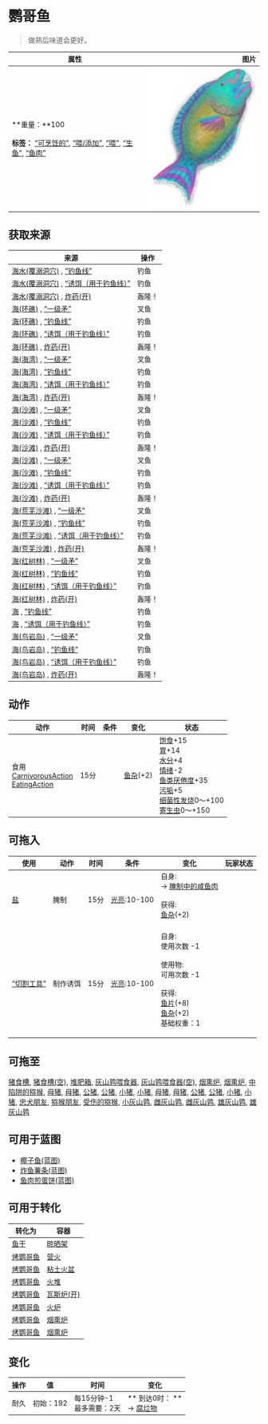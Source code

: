# 鹦哥鱼  
> 做熟后味道会更好。  
  
  属性  |   图片   
 ----  |  ----:   
 **重量：**100<br><br>**标签：**	[“可烹饪的”](tag_Cookable.md), [“喂/添加”](tag_Feed.md), [“喂”](tag_Meat.md), [“生鱼”](tag_RawFish.md), [“鱼肉”](tag_Fish.md)  |  ![](Sprite/ParrotFish.png)   
  
## 获取来源  
来源  |  操作  
----  |  ----  
[海水(覆溺洞穴)](Sea_Cave.md) , [“钓鱼线”](tag_FishingLine.md)  |  钓鱼  
[海水(覆溺洞穴)](Sea_Cave.md) , [“诱饵（用于钓鱼线）”](tag_FishingLineBait.md)  |  钓鱼  
[海水(覆溺洞穴)](Sea_Cave.md) , [炸药(开)](DynamiteOn.md)  |  轰隆！  
[海(环礁)](Sea_Atoll.md) , [“一级矛”](tag_Spear.md)  |  叉鱼  
[海(环礁)](Sea_Atoll.md) , [“钓鱼线”](tag_FishingLine.md)  |  钓鱼  
[海(环礁)](Sea_Atoll.md) , [“诱饵（用于钓鱼线）”](tag_FishingLineBait.md)  |  钓鱼  
[海(环礁)](Sea_Atoll.md) , [炸药(开)](DynamiteOn.md)  |  轰隆！  
[海(海湾)](Sea_Bay.md) , [“一级矛”](tag_Spear.md)  |  叉鱼  
[海(海湾)](Sea_Bay.md) , [“钓鱼线”](tag_FishingLine.md)  |  钓鱼  
[海(海湾)](Sea_Bay.md) , [“诱饵（用于钓鱼线）”](tag_FishingLineBait.md)  |  钓鱼  
[海(海湾)](Sea_Bay.md) , [炸药(开)](DynamiteOn.md)  |  轰隆！  
[海(沙滩)](Sea_Beach.md) , [“一级矛”](tag_Spear.md)  |  叉鱼  
[海(沙滩)](Sea_Beach.md) , [“钓鱼线”](tag_FishingLine.md)  |  钓鱼  
[海(沙滩)](Sea_Beach.md) , [“诱饵（用于钓鱼线）”](tag_FishingLineBait.md)  |  钓鱼  
[海(沙滩)](Sea_Beach.md) , [炸药(开)](DynamiteOn.md)  |  轰隆！  
[海(沙滩)](Sea_Cove.md) , [“一级矛”](tag_Spear.md)  |  叉鱼  
[海(沙滩)](Sea_Cove.md) , [“钓鱼线”](tag_FishingLine.md)  |  钓鱼  
[海(沙滩)](Sea_Cove.md) , [“诱饵（用于钓鱼线）”](tag_FishingLineBait.md)  |  钓鱼  
[海(沙滩)](Sea_Cove.md) , [炸药(开)](DynamiteOn.md)  |  轰隆！  
[海(荒芜沙滩)](Sea_DesolateBeach.md) , [“一级矛”](tag_Spear.md)  |  叉鱼  
[海(荒芜沙滩)](Sea_DesolateBeach.md) , [“钓鱼线”](tag_FishingLine.md)  |  钓鱼  
[海(荒芜沙滩)](Sea_DesolateBeach.md) , [“诱饵（用于钓鱼线）”](tag_FishingLineBait.md)  |  钓鱼  
[海(荒芜沙滩)](Sea_DesolateBeach.md) , [炸药(开)](DynamiteOn.md)  |  轰隆！  
[海(红树林)](Sea_Mangroves.md) , [“一级矛”](tag_Spear.md)  |  叉鱼  
[海(红树林)](Sea_Mangroves.md) , [“钓鱼线”](tag_FishingLine.md)  |  钓鱼  
[海(红树林)](Sea_Mangroves.md) , [“诱饵（用于钓鱼线）”](tag_FishingLineBait.md)  |  钓鱼  
[海(红树林)](Sea_Mangroves.md) , [炸药(开)](DynamiteOn.md)  |  轰隆！  
[海](Sea_Raft.md) , [“钓鱼线”](tag_FishingLine.md)  |  钓鱼  
[海](Sea_Raft.md) , [“诱饵（用于钓鱼线）”](tag_FishingLineBait.md)  |  钓鱼  
[海(鸟岩岛)](Sea_Rocks.md) , [“一级矛”](tag_Spear.md)  |  叉鱼  
[海(鸟岩岛)](Sea_Rocks.md) , [“钓鱼线”](tag_FishingLine.md)  |  钓鱼  
[海(鸟岩岛)](Sea_Rocks.md) , [“诱饵（用于钓鱼线）”](tag_FishingLineBait.md)  |  钓鱼  
[海(鸟岩岛)](Sea_Rocks.md) , [炸药(开)](DynamiteOn.md)  |  轰隆！  
## 动作  
动作  |  时间  |  条件  |  变化  |  状态  
----  |  ----  |  ----  |  ----  |  ----  
食用<br>[CarnivorousAction](CarnivorousAction.md)<br>[EatingAction](EatingAction.md)  |  15分  |    |  [鱼杂](FishScraps.md)(+2)<br>  |  [饱食](Satiation.md)+15<br>[胃](Stomach.md)+14<br>[水分](Hydration.md)+4<br>[情绪](Morale.md)-2<br>[鱼类<nobr>厌倦度</nobr>](SaturationFish.md)+35<br>[污垢](Filth.md)+5<br>[细菌性发烧](BacteriaFever.md)0～+100<br>[寄生虫](Parasites.md)0～+150  
## 可拖入  
使用  |  动作  |  时间  |  条件  |  变化  |  玩家状态  
----  |  ----  |  ----  |  ----  |  ----  |  ----  
[盐](Salt.md)  |  腌制  |  15分  |  [光亮](Light.md):10-100  |  自身:<br>→ [腌制中的咸鱼肉](FishSaltedDrying.md)<br><br>获得:<br>[鱼杂](FishScraps.md)(+2)<br><br>  |    
[“切割工具”](tag_Cutter.md)  |  制作诱饵  |  15分  |  [光亮](Light.md):10-100  |  自身:<br>使用次数  -1<br><br>使用物:<br>可用次数  -1<br><br>获得:<br>[鱼片](FishSlices.md)(+8)<br>[鱼杂](FishScraps.md)(+2)<br>基础权重：1<br><br>  |    
## 可拖至  
[猪食槽](BoarFeeder.md), [猪食槽(空)](BoarFeederEmpty.md), [堆肥箱](CompostBin.md), [灰山鹑喂食器](PartridgeFeeder.md), [灰山鹑喂食器(空)](PartridgeFeederEmpty.md), [烟熏炉](Smoker.md), [烟熏炉](SmokerPlastic.md), [中陷阱的猕猴](CageTrapMacaque.md), [母猪](BoarEnclosureFemale.md), [母猪](BoarEnclosureFemale.md), [公猪](BoarEnclosureMale.md), [公猪](BoarEnclosureMale.md), [小猪](BoarEnclosurePiglet.md), [小猪](BoarEnclosurePiglet.md), [母猪](BoarTiedFemale.md), [母猪](BoarTiedFemale.md), [公猪](BoarTiedMale.md), [公猪](BoarTiedMale.md), [小猪](BoarTiedPiglet.md), [小猪](BoarTiedPiglet.md), [忠犬朋友](DogFriend.md), [猕猴朋友](MacaqueFriend.md), [受伤的猕猴](MacaqueWounded.md), [小灰山鹑](PartridgeChick.md), [雌灰山鹑](PartridgeFemaleEnclosure.md), [雌灰山鹑](PartridgeFemaleLive.md), [雄灰山鹑](PartridgeMaleEnclosure.md), [雄灰山鹑](PartridgeMaleLive.md)  
## 可用于蓝图  
- [椰子鱼(蓝图)](Bp_CoconutFish.md)  
- [炸鱼薯条(蓝图)](Bp_FishNChips.md)  
- [鱼肉煎蛋饼(蓝图)](Bp_FishOmelette.md)  
  
  
## 可用于转化  
转化为  |  容器  
----  |  ----  
[鱼干](FishDried.md)  |  [晾晒架](DryingRack.md)  
[烤鹦哥鱼](ParrotFishCooked.md)  |  [营火](Campfire.md)  
[烤鹦哥鱼](ParrotFishCooked.md)  |  [粘土火盆](ClayFirePit.md)  
[烤鹦哥鱼](ParrotFishCooked.md)  |  [火堆](Fire.md)  
[烤鹦哥鱼](ParrotFishCooked.md)  |  [瓦斯炉(开)](GasCookerOn.md)  
[烤鹦哥鱼](ParrotFishCooked.md)  |  [火炉](Stove.md)  
[烤鹦哥鱼](ParrotFishCooked.md)  |  [烟熏炉](Smoker.md)  
[烤鹦哥鱼](ParrotFishCooked.md)  |  [烟熏炉](SmokerPlastic.md)  
## 变化   
操作  |  值  |  时间  |  变化  
----  |  ----  |  ----  |  ----  
耐久  |  初始：192  |  每15分钟-1<br>最多需要：2天  |  ** 到达0时： **<br>→ [腐烂物](RottenRemains.md)  
